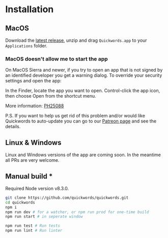 # Installation
## MacOS
Download the [latest release](https://github.com/quickwords/quickwords/releases/latest), unzip and drag `Quickwords.app` to your `Applications` folder.

### MacOS doesn't allow me to start the app
On MacOS Sierra and newer, if you try to open an app that is not signed by an identified developer you get a warning dialog. To override your security settings and open the app:

In the Finder, locate the app you want to open.
Control-click the app icon, then choose Open from the shortcut menu.

More information: [PH25088](https://support.apple.com/kb/PH25088)

P.S. If you want to help us get rid of this problem and/or would like Quickwords to auto-update you can go to our [Patreon page](https://www.patreon.com/quickwords) and see the details.

## Linux & Windows
Linux and Windows versions of the app are coming soon. In the meantime all PRs are very welcome.

## Manual build *
Required Node version v8.3.0.

```bash
git clone https://github.com/quickwords/quickwords.git
cd quickwords
npm i
npm run dev # for a watcher, or npm run prod for one-time build
npm run start # in seperate window

npm run test # Run tests
npm run lint # Run linter
```
